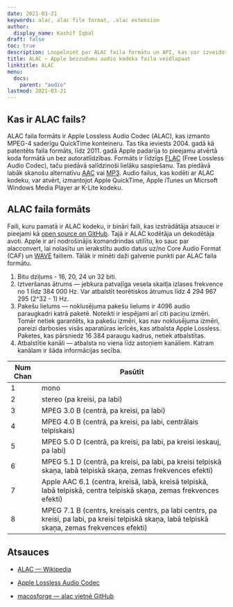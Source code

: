 ```yaml
---
date: 2021-03-21
keywords: alac, alac file format, .alac extension
author:
  display_name: Kashif Iqbal
draft: false
toc: true
description: Lnopelniet par ALAC faila formātu un API, kas var izveidot un atvērt ALAC failus.
title: ALAC — Apple bezzudumu audio kodeka faila veidlapaat
linktitle: ALAC
menu:
  docs:
    parent: "audio"
lastmod: 2021-03-21
---
```


## Kas ir ALAC fails?

ALAC faila formāts ir Apple Lossless Audio Codec (ALAC), kas izmanto MPEG-4 saderīgu QuickTime konteineru. Tas tika ieviests 2004. gadā kā patentēts faila formāts, līdz 2011. gadā Apple padarīja to pieejamu atvērtā koda formātā un bez autoratlīdzības. Formāts ir līdzīgs [FLAC](/audio/flac/) (Free Lossless Audio Codec), taču piedāvā salīdzinoši lielāku saspiešanu. Tas piedāvā labāk skanošu alternatīvu [AAC](/audio/aac/) vai [MP3](/audio/mp3/). Audio failus, kas kodēti ar ALAC kodeku, var atvērt, izmantojot Apple QuickTime, Apple iTunes un Micrsoft Windows Media Player ar K-Lite kodeku.

## ALAC faila formāts

Faili, kuru pamatā ir ALAC kodeku, ir bināri faili, kas izstrādātāja atsaucei ir pieejami kā [open source on GitHub](https://github.com/macosforge/alac). Tajā ir ALAC kodētāja un dekodētāja avoti. Apple ir arī nodrošinājis komandrindas utilītu, ko sauc par alacconvert, lai nolasītu un ierakstītu audio datus uz/no Core Audio Format (CAF) un [WAVE](/audio/wav/) failiem. Tālāk ir minēti daži galvenie punkti par ALAC faila formātu.

 1. Bitu dziļums - 16, 20, 24 un 32 biti.
 1. Iztveršanas ātrums — jebkura patvaļīga vesela skaitļa izlases frekvence no 1 līdz 384 000 Hz. Var atbalstīt teorētiskos ātrumus līdz 4 294 967 295 (2^32 - 1) Hz.
 1. Pakešu lielums — noklusējuma pakešu lielums ir 4096 audio paraugkadri katrā paketē. Noteikti ir iespējami arī citi paciņu izmēri. Tomēr netiek garantēts, ka pakešu izmēri, kas nav noklusējuma izmēri, pareizi darbosies visās aparatūras ierīcēs, kas atbalsta Apple Lossless. Paketes, kas pārsniedz 16 384 paraugu kadrus, netiek atbalstītas.
 1. Atbalstītie kanāli — atbalsta no viena līdz astoņiem kanāliem. Katram kanālam ir šāda informācijas secība.

|Num Chan| Pasūtīt|
|---|---|
|1 |mono|
|2 |stereo (pa kreisi, pa labi)|
|3 |MPEG 3.0 B (centrā, pa kreisi, pa labi)|
|4 |MPEG 4.0 B (centrā, pa kreisi, pa labi, centrālais telpiskais)|
|5 |MPEG 5.0 D (centrā, pa kreisi, pa labi, pa kreisi ieskauj, pa labi)|
|6 |MPEG 5.1 D (centrā, pa kreisi, pa labi, pa kreisi telpiskā skaņa, labā telpiskā skaņa, zemas frekvences efekti)|
|7 |Apple AAC 6.1 (centra, kreisā, labā, kreisā telpiskā, labā telpiskā, centra telpiskā skaņa, zemas frekvences efekti)|
|8 |MPEG 7.1 B (centrs, kreisais centrs, pa labi centrs, pa kreisi, pa labi, pa kreisi telpiskā skaņa, labā telpiskā skaņa, zemas frekvences efekti)|

## Atsauces

* [ALAC — Wikipedia](https://en.wikipedia.org/wiki/Apple_Lossless)

* [Apple Lossless Audio Codec](https://macosforge.github.io/alac/)

* [macosforge — alac vietnē GitHub](https://github.com/macosforge/alac)



